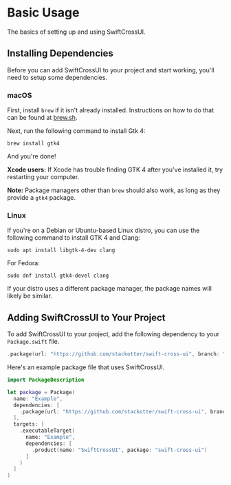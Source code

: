 # Basic Usage

The basics of setting up and using SwiftCrossUI.

## Installing Dependencies

Before you can add SwiftCrossUI to your project and start working, you'll need to setup some dependencies.

### macOS

First, install `brew` if it isn't already installed. Instructions on how to do that can be found at [brew.sh](https://brew.sh).

Next, run the following command to install Gtk 4:
```
brew install gtk4
```

And you're done!

__Xcode users:__ If Xcode has trouble finding GTK 4 after you've installed it, try restarting your computer.

__Note:__ Package managers other than `brew` should also work, as long as they provide a `gtk4` package.

### Linux

If you're on a Debian or Ubuntu-based Linux distro, you can use the following command to install GTK 4 and Clang:
```
sudo apt install libgtk-4-dev clang
```

For Fedora:
```
sudo dnf install gtk4-devel clang
```

If your distro uses a different package manager, the package names will likely be similar.

## Adding SwiftCrossUI to Your Project

To add SwiftCrossUI to your project, add the following dependency to your `Package.swift` file.
```swift
.package(url: "https://github.com/stackotter/swift-cross-ui", branch: "main")
```

Here's an example package file that uses SwiftCrossUI.
```swift
import PackageDescription

let package = Package(
  name: "Example",
  dependencies: [
    .package(url: "https://github.com/stackotter/swift-cross-ui", branch: "main")
  ],
  targets: [
    .executableTarget(
      name: "Example",
      dependencies: [
        .product(name: "SwiftCrossUI", package: "swift-cross-ui")
      ]
    )
  ]
)
```
